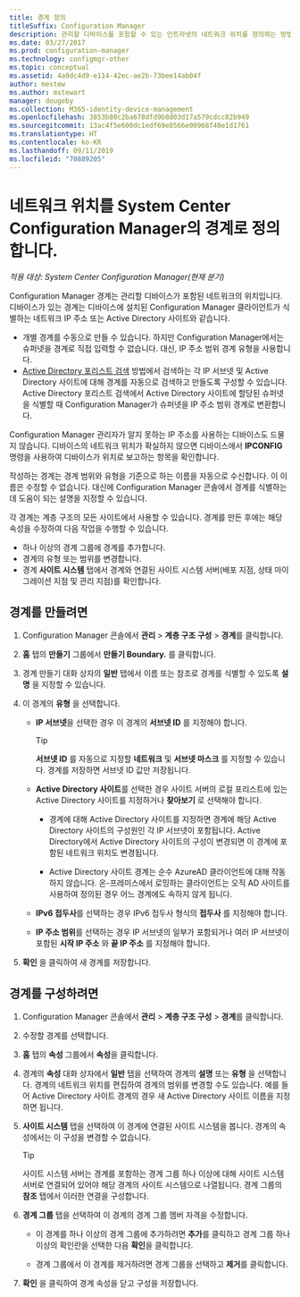 ```yaml
---
title: 경계 정의
titleSuffix: Configuration Manager
description: 관리할 디바이스를 포함할 수 있는 인트라넷의 네트워크 위치를 정의하는 방법을 이해합니다.
ms.date: 03/27/2017
ms.prod: configuration-manager
ms.technology: configmgr-other
ms.topic: conceptual
ms.assetid: 4a9dc4d9-e114-42ec-ae2b-73bee14ab04f
author: mestew
ms.author: mstewart
manager: dougeby
ms.collection: M365-identity-device-management
ms.openlocfilehash: 3853b80c2ba678dfd9b8d03d17a579cdcc82b949
ms.sourcegitcommit: 13ac4f5e600dc1edf69e8566e00968f40e1d1761
ms.translationtype: HT
ms.contentlocale: ko-KR
ms.lasthandoff: 09/11/2019
ms.locfileid: "70889205"
---
```

# <a name="define-network-locations-as-boundaries-for-system-center-configuration-manager"></a>네트워크 위치를 System Center Configuration Manager의 경계로 정의합니다.

*적용 대상: System Center Configuration Manager(현재 분기)*

Configuration Manager 경계는 관리할 디바이스가 포함된 네트워크의 위치입니다. 디바이스가 있는 경계는 디바이스에 설치된 Configuration Manager 클라이언트가 식별하는 네트워크 IP 주소 또는 Active Directory 사이트와 같습니다.
- 개별 경계를 수동으로 만들 수 있습니다. 하지만 Configuration Manager에서는 슈퍼넷을 경계로 직접 입력할 수 없습니다. 대신, IP 주소 범위 경계 유형을 사용합니다.
- [Active Directory 포리스트 검색](../../../../core/servers/deploy/configure/about-discovery-methods.md#bkmk_aboutForest) 방법에서 검색하는 각 IP 서브넷 및 Active Directory 사이트에 대해 경계를 자동으로 검색하고 만들도록 구성할 수 있습니다. Active Directory 포리스트 검색에서 Active Directory 사이트에 할당된 슈퍼넷을 식별할 때 Configuration Manager가 슈퍼넷을 IP 주소 범위 경계로 변환합니다.  

Configuration Manager 관리자가 알지 못하는 IP 주소를 사용하는 디바이스도 드물지 않습니다. 디바이스의 네트워크 위치가 확실하지 않으면 디바이스에서 **IPCONFIG** 명령을 사용하여 디바이스가 위치로 보고하는 항목을 확인합니다.  

작성하는 경계는 경계 범위와 유형을 기준으로 하는 이름을 자동으로 수신합니다. 이 이름은 수정할 수 없습니다. 대신에 Configuration Manager 콘솔에서 경계를 식별하는 데 도움이 되는 설명을 지정할 수 있습니다.  

각 경계는 계층 구조의 모든 사이트에서 사용할 수 있습니다. 경계를 만든 후에는 해당 속성을 수정하여 다음 작업을 수행할 수 있습니다.  
- 하나 이상의 경계 그룹에 경계를 추가합니다.  
- 경계의 유형 또는 범위를 변경합니다.  
- 경계 **사이트 시스템** 탭에서 경계와 연결된 사이트 시스템 서버(배포 지점, 상태 마이그레이션 지점 및 관리 지점)를 확인합니다.  

## <a name="to-create-a-boundary"></a>경계를 만들려면  

1.  Configuration Manager 콘솔에서 **관리** > **계층 구조 구성** > **경계**를 클릭합니다.  

2.  **홈** 탭의 **만들기** 그룹에서 **만들기 Boundary.** 를 클릭합니다.  

3.  경계 만들기 대화 상자의 **일반** 탭에서 이름 또는 참조로 경계를 식별할 수 있도록 **설명** 을 지정할 수 있습니다.  

4.  이 경계의 **유형** 을 선택합니다.  

    - **IP 서브넷**을 선택한 경우 이 경계의 **서브넷 ID** 를 지정해야 합니다.  
      > [!TIP]  
      > **서브넷 ID** 를 자동으로 지정할 **네트워크** 및 **서브넷 마스크** 를 지정할 수 있습니다. 경계를 저장하면 서브넷 ID 값만 저장됩니다.  

    - **Active Directory 사이트**를 선택한 경우 사이트 서버의 로컬 포리스트에 있는 Active Directory 사이트를 지정하거나 **찾아보기** 로 선택해야 합니다.  
        
      - 경계에 대해 Active Directory 사이트를 지정하면 경계에 해당 Active Directory 사이트의 구성원인 각 IP 서브넷이 포함됩니다. Active Directory에서 Active Directory 사이트의 구성이 변경되면 이 경계에 포함된 네트워크 위치도 변경됩니다.  

      - Active Directory 사이트 경계는 순수 AzureAD 클라이언트에 대해 작동하지 않습니다. 온-프레미스에서 로밍하는 클라이언트는 오직 AD 사이트를 사용하여 정의된 경우 어느 경계에도 속하지 않게 됩니다.

    - **IPv6 접두사**를 선택하는 경우 IPv6 접두사 형식의 **접두사** 를 지정해야 합니다.  

    - **IP 주소 범위**를 선택하는 경우 IP 서브넷의 일부가 포함되거나 여러 IP 서브넷이 포함된 **시작 IP 주소** 와 **끝 IP 주소** 를 지정해야 합니다.    

5.  **확인** 을 클릭하여 새 경계를 저장합니다.  

## <a name="to-configure-a-boundary"></a>경계를 구성하려면  

1.  Configuration Manager 콘솔에서 **관리** > **계층 구조 구성** > **경계**를 클릭합니다.  

2.  수정할 경계를 선택합니다.  

3.  **홈** 탭의 **속성** 그룹에서 **속성**을 클릭합니다.  

4.  경계의 **속성** 대화 상자에서 **일반** 탭을 선택하여 경계의 **설명** 또는 **유형** 을 선택합니다. 경계의 네트워크 위치를 편집하여 경계의 범위를 변경할 수도 있습니다. 예를 들어 Active Directory 사이트 경계의 경우 새 Active Directory 사이트 이름을 지정하면 됩니다.  

5.  **사이트 시스템** 탭을 선택하여 이 경계에 연결된 사이트 시스템을 봅니다. 경계의 속성에서는 이 구성을 변경할 수 없습니다.  

    > [!TIP]  
    > 사이트 시스템 서버는 경계를 포함하는 경계 그룹 하나 이상에 대해 사이트 시스템 서버로 연결되어 있어야 해당 경계의 사이트 시스템으로 나열됩니다. 경계 그룹의 **참조** 탭에서 이러한 연결을 구성합니다.  

6.  **경계 그룹** 탭을 선택하여 이 경계의 경계 그룹 멤버 자격을 수정합니다.  

    - 이 경계를 하나 이상의 경계 그룹에 추가하려면 **추가**를 클릭하고 경계 그룹 하나 이상의 확인란을 선택한 다음 **확인**을 클릭합니다.  

    - 경계 그룹에서 이 경계를 제거하려면 경계 그룹을 선택하고 **제거**를 클릭합니다.  

7.  **확인** 을 클릭하여 경계 속성을 닫고 구성을 저장합니다.  
